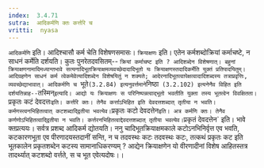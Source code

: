 ```yaml
---
index:  3.4.71
sutra:  आदिकर्मणि क्तः कर्त्तरि च
vritti:  nyasa
---
```


`आदिकर्मणि` इति। आदिश्चासौ कर्म चेति विशेषणसमासः। `क्रियाक्षणः` इति। एतेन कर्मशब्दोक्रियां कर्माचष्टे, न साधनं कर्मेति दर्शयति। कुतः पुनरेतदवसितम्-- `क्रियां कर्माचष्ट इति ? आदिशब्देन विशेषणात्। बहुनां क्रियाक्षणनामादिमध्यान्तभावे सत्यनादिभूतक्रियाक्षमव्यवच्छेदादादिभूतो यः क्रियाक्षणस्तदादिकर्मेति युक्तं प्रतिपादयितुम्। आदिग्रहणेन साधनं कर्म त्वेकमेवेत्यादिशब्देन विशेषयितुं न शक्यते; आदेरनादिभूतत्वापेक्षत्वादादिशब्दस्य तत्राप्रवृत्तिः, व्यवच्छेद्याभावात्। आदिकर्मणि च `भूते` (3.2.84) इत्यनुवर्त्तमाने `निष्ठा` (3.2.102) इत्यनेनैव विहित इति दर्शयतिन्नाह--`तस्मिन्` इत्यादि। आद्यो यः क्रियाक्षणः स परिनिष्पन्नत्वाद्भूतो भवतीति युक्ता तस्य भूतत्वेन विवक्षितता। `प्रकृतः कटं देवदत्तः` इति। कर्त्तरि क्तः। तेनैव कर्त्ताऽभिहित इति देवदत्तशब्दात् तृतीया न भवति। कर्मणस्त्वनभिहितत्वात् कटशब्दाद्द्वितीया भवत्येव। `प्रकृतः कटो देवदत्तेन` इति। अत्र कर्मणि क्तः। तेनैव कर्णणोऽभिहितत्वाद्द्वितीया न भवति। कर्त्तरनभिहितत्वाद्देवदत्तशब्दात् तृतीया भवत्येव। `प्रकृतं देवदत्तेन` इति। भावे क्तप्रत्ययः। सर्वत्र प्रशब्द आदिकर्म द्योतयति। ननु चादिभूतक्रियाक्षमकाले कटोऽनभिनिर्वृत्त एव भवति, कटकारणभूता एव पीरणादयस्तदानीं सन्ति, न च तदवस्थः कटः तदवस्थः कटः, तत्कथं प्रकृतः कट इति भूतकालेन प्रकृतशब्देन कटस्य सामानाधिकरण्यम् ? आद्येन क्रियाक्षणेन यो वीरणादीनां विशेष आहितस्तत्र तादर्थ्यात् कटशब्दो वर्त्तते, स च भूत एवेत्यदोषः।।

